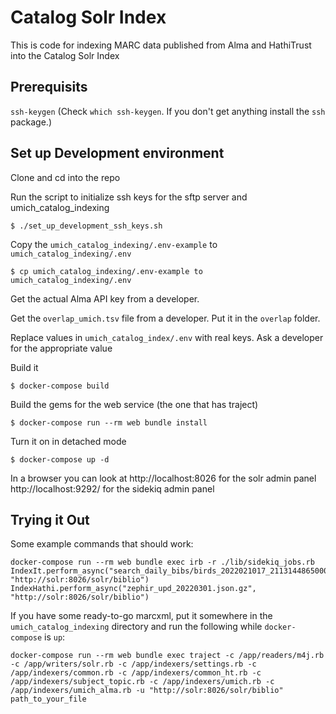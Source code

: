# Catalog Solr Index
This is code for indexing MARC data published from Alma and HathiTrust into the Catalog Solr Index

## Prerequisits
`ssh-keygen` (Check `which ssh-keygen`. If you don't get anything install the `ssh` package.) 

## Set up Development environment

Clone and cd into the repo

Run the script to initialize ssh keys for the sftp server and umich_catalog_indexing
```
$ ./set_up_development_ssh_keys.sh
```

Copy the `umich_catalog_indexing/.env-example` to `umich_catalog_indexing/.env`
```
$ cp umich_catalog_indexing/.env-example to umich_catalog_indexing/.env
```

Get the actual Alma API key from a developer.

Get the `overlap_umich.tsv` file from a developer. Put it in the `overlap` folder.

Replace values in `umich_catalog_index/.env` with real keys. Ask a developer for the appropriate value

Build it
```
$ docker-compose build
```

Build the gems for the web service (the one that has traject)
```
$ docker-compose run --rm web bundle install
```

Turn it on in detached mode
```
$ docker-compose up -d
```

In a browser you can look at
http://localhost:8026 for the solr admin panel
http://localhost:9292/ for the sidekiq admin panel

## Trying it Out
Some example commands that should work:
```
docker-compose run --rm web bundle exec irb -r ./lib/sidekiq_jobs.rb
IndexIt.perform_async("search_daily_bibs/birds_2022021017_21131448650006381_new.tar.gz", "http://solr:8026/solr/biblio")
IndexHathi.perform_async("zephir_upd_20220301.json.gz", "http://solr:8026/solr/biblio")
```

If you have some ready-to-go marcxml, put it somewhere in the `umich_catalog_indexing` directory and 
run the following while `docker-compose` is `up`:
```
docker-compose run --rm web bundle exec traject -c /app/readers/m4j.rb -c /app/writers/solr.rb -c /app/indexers/settings.rb -c /app/indexers/common.rb -c /app/indexers/common_ht.rb -c /app/indexers/subject_topic.rb -c /app/indexers/umich.rb -c /app/indexers/umich_alma.rb -u "http://solr:8026/solr/biblio" path_to_your_file
```
